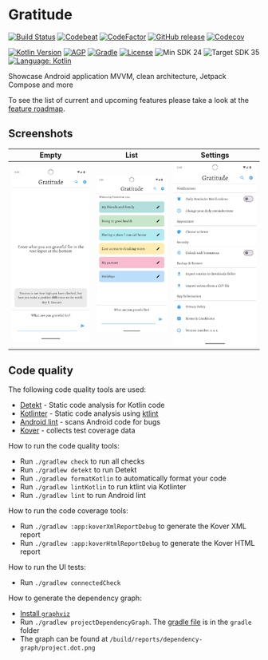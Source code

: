 # Gratitude

[![Build Status](https://github.com/jamiescode/gratitude/actions/workflows/build.yml/badge.svg)](https://github.com/jamiescode/gratitude/actions/workflows/build.yml)
[![Codebeat](https://codebeat.co/badges/7eae179e-dac3-47e3-a483-a5be4b9aa1ac)](https://codebeat.co/projects/github-com-jamiescode-gratitude-main)
[![CodeFactor](https://www.codefactor.io/repository/github/jamiescode/gratitude/badge)](https://www.codefactor.io/repository/github/jamiescode/gratitude)
[![GitHub release](https://img.shields.io/github/release/jamiescode/gratitude.svg?maxAge=60)](https://github.com/jamiescode/gratitude/releases)
[![Codecov](https://codecov.io/gh/jamiescode/gratitude/graph/badge.svg?token=5W75L8DUQ0)](https://codecov.io/gh/jamiescode/gratitude)

[![Kotlin Version](https://img.shields.io/badge/Kotlin-2.0.x-blue.svg)](https://kotlinlang.org)
[![AGP](https://img.shields.io/badge/AGP-8.x-blue?style=flat)](https://developer.android.com/studio/releases/gradle-plugin)
[![Gradle](https://img.shields.io/badge/Gradle-8.x-blue?style=flat)](https://gradle.org)
[![License](https://img.shields.io/github/license/jamiescode/gratitude)](https://github.com/jamiescode/gratitude/blob/main/LICENSE)
![Min SDK 24](https://img.shields.io/badge/Min%20SDK-24-839192?logo=android&logoColor=white)
![Target SDK 35](https://img.shields.io/badge/Target%20SDK-35-566573?logo=android&logoColor=white)
[![Language: Kotlin](https://img.shields.io/github/languages/top/jamiescode/gratitude.svg)](https://github.com/jamiescode/gratitude/search?l=kotlin)

Showcase Android application MVVM, clean architecture, Jetpack Compose and more

To see the list of current and upcoming features please take a look at the [feature roadmap](ROADMAP.md).

## Screenshots

| Empty | List | Settings |
| --- | --- | --- |
| ![Empty](.screenshots/screenshot-empty.webp) | ![List](.screenshots/screenshot-list.webp) | ![Settings](.screenshots/screenshot-settings.webp) |

## Code quality

The following code quality tools are used:

* [Detekt](https://github.com/detekt/detekt) - Static code analysis for Kotlin code
* [Kotlinter](https://github.com/jeremymailen/kotlinter-gradle) - Static code analysis using [ktlint](https://github.com/pinterest/ktlint)
* [Android lint](http://tools.android.com/tips/lint) - scans Android code for bugs
* [Kover](https://github.com/Kotlin/kotlinx-kover) - collects test coverage data

How to run the code quality tools:

* Run `./gradlew check` to run all checks
* Run `./gradlew detekt` to run Detekt
* Run `./gradlew formatKotlin` to automatically format your code
* Run `./gradlew lintKotlin` to run ktlint via Kotlinter
* Run `./gradlew lint` to run Android lint

How to run the code coverage tools:
* Run `./gradlew :app:koverXmlReportDebug` to generate the Kover XML report
* Run `./gradlew :app:koverHtmlReportDebug` to generate the Kover HTML report

How to run the UI tests:
* Run `./gradlew connectedCheck`

How to generate the dependency graph:
* [Install `graphviz`](https://graphviz.gitlab.io/download/)
* Run `./gradlew projectDependencyGraph`. The [gradle file](gradle/projectDependencyGraph.gradle) is in the `gradle` folder
* The graph can be found at `/build/reports/dependency-graph/project.dot.png`